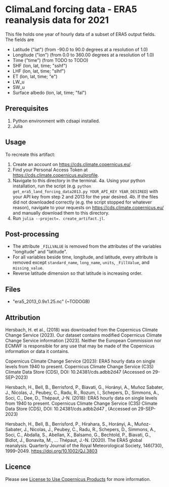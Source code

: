 # ClimaLand forcing data - ERA5 reanalysis data for 2021
This file holds one year of hourly data of a subset of ERA5 output fields.
The fields are
- Latitude ("lat") (from -90.0 to 90.0 degrees at a resolution of 1.0)
- Longitude ("lon") (from 0.0 to 360.00 degrees at a resolution of 1.0)
- Time ("time") (from TODO to TODO)
- SHF (lon, lat, time; "sshf")
- LHF (lon, lat, time; "slhf")
- ET (lon, lat, time; "e")
- LW_u
- SW_u
- Surface albedo (lon, lat, time; "fal")

## Prerequisites
1. Python environment with cdsapi installed.
2. Julia

## Usage
To recreate this artifact:
1. Create an account on https://cds.climate.copernicus.eu/.
2. Find your Personal Access Token at https://cds.climate.copernicus.eu/profile.
3. Navigate to this directory in the terminal.
4a. Using your python installation, run the script (e.g.
    `python get_era5_land_forcing_data2013.py YOUR_API_KEY YEAR_DESIRED`) with your API key
    from step 2 and 2013 for the year desired.
4b. If the files did not downloaded correctly (e.g. the script stopped for whatever reason),
    navigate to your requests on https://cds.climate.copernicus.eu/ and manually download
    them to this directory.
4. Run `julia --project=. create_artifact.jl`.

## Post-processing
- The attribute `_FILLVALUE` is removed from the attributes of the variables "longitude" and
  "latitude".
- For all variables beside time, longitude, and latitude, every attribute is removed except
  `standard_name`, `long_name`, `units`, `_FillValue`, and `missing_value`.
- Reverse latitude dimension so that latitude is increasing order.

## Files
- "era5_2013_0.9x1.25.nc" (~TODOGB)

## Attribution
Hersbach, H. et al., (2018) was downloaded from the Copernicus Climate Change Service (2023). Our dataset contains modified Copernicus Climate Change Service information [2023]. Neither the European Commission nor ECMWF is responsible for any use that may be made of the Copernicus information or data it contains.

Copernicus Climate Change Service (2023): ERA5 hourly data on single levels from 1940 to present. Copernicus Climate Change Service (C3S) Climate Data Store (CDS), DOI: 10.24381/cds.adbb2d47 (Accessed on 29-SEP-2023)

Hersbach, H., Bell, B., Berrisford, P., Biavati, G., Horányi, A., Muñoz Sabater, J., Nicolas, J., Peubey, C., Radu, R., Rozum, I., Schepers, D., Simmons, A., Soci, C., Dee, D., Thépaut, J-N. (2018): ERA5 hourly data on single levels from 1940 to present. Copernicus Climate Change Service (C3S) Climate Data Store (CDS), DOI: 10.24381/cds.adbb2d47 , (Accessed on 29-SEP-2023)

Hersbach, H., Bell, B., Berrisford, P., Hirahara, S., Horányi, A., Muñoz-Sabater, J., Nicolas, J., Peubey, C., Radu, R., Schepers, D., Simmons, A., Soci, C., Abdalla, S., Abellan, X., Balsamo, G., Bechtold, P., Biavati, G., Bidlot, J., Bonavita, M., … Thépaut, J.-N. (2020). The ERA5 global reanalysis. Quarterly Journal of the Royal Meteorological Society, 146(730), 1999–2049. https://doi.org/10.1002/QJ.3803

## Licence
Please see [License to Use Copernicus Products](https://object-store.os-api.cci2.ecmwf.int/cci2-prod-catalogue/licences/licence-to-use-copernicus-products/licence-to-use-copernicus-products_b4b9451f54cffa16ecef5c912c9cebd6979925a956e3fa677976e0cf198c2c18.pdf) for more information.
